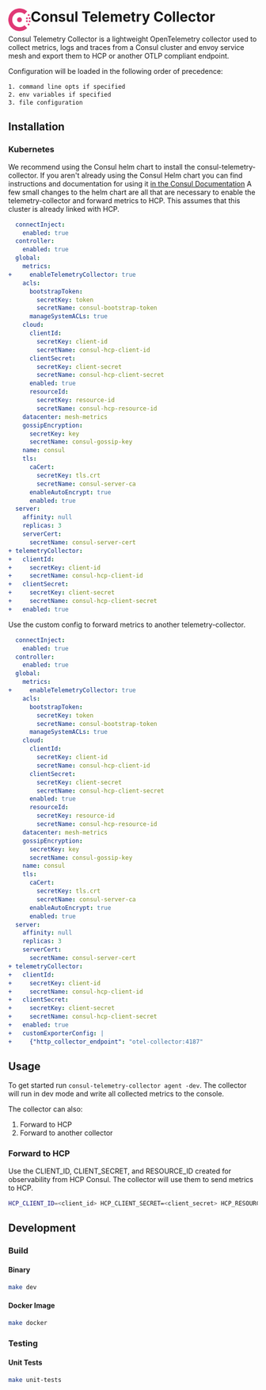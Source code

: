 <h1>
  <img src="./.doc/logo.svg" align="left" height="46px" alt="Consul logo"/>
  <span>Consul Telemetry Collector</span>
</h1>

Consul Telemetry Collector is a lightweight OpenTelemetry collector used to
collect metrics, logs and traces from a Consul cluster and envoy service
mesh and export them to HCP or another OTLP compliant endpoint.

Configuration will be loaded in the following order of precedence:

    1. command line opts if specified
    2. env variables if specified
    3. file configuration

## Installation

### Kubernetes

We recommend using the Consul helm chart to install the consul-telemetry-collector. If you aren't already using the Consul Helm chart you can find instructions and documentation for using it [in the Consul Documentation](https://developer.hashicorp.com/consul/docs/k8s/installation/install) A few small changes to the helm chart are all that are necessary to enable the telemetry-collector and forward metrics to HCP. This assumes that this cluster is already linked with HCP.

```yaml
  connectInject:
    enabled: true
  controller:
    enabled: true
  global:
    metrics:
+     enableTelemetryCollector: true
    acls:
      bootstrapToken:
        secretKey: token
        secretName: consul-bootstrap-token
      manageSystemACLs: true
    cloud:
      clientId:
        secretKey: client-id
        secretName: consul-hcp-client-id
      clientSecret:
        secretKey: client-secret
        secretName: consul-hcp-client-secret
      enabled: true
      resourceId:
        secretKey: resource-id
        secretName: consul-hcp-resource-id
    datacenter: mesh-metrics
    gossipEncryption:
      secretKey: key
      secretName: consul-gossip-key
    name: consul
    tls:
      caCert:
        secretKey: tls.crt
        secretName: consul-server-ca
      enableAutoEncrypt: true
      enabled: true
  server:
    affinity: null
    replicas: 3
    serverCert:
      secretName: consul-server-cert
+ telemetryCollector:
+   clientId:
+     secretKey: client-id
+     secretName: consul-hcp-client-id
+   clientSecret:
+     secretKey: client-secret
+     secretName: consul-hcp-client-secret
+   enabled: true
```

Use the custom config to forward metrics to another telemetry-collector.

```yaml
  connectInject:
    enabled: true
  controller:
    enabled: true
  global:
    metrics:
+     enableTelemetryCollector: true
    acls:
      bootstrapToken:
        secretKey: token
        secretName: consul-bootstrap-token
      manageSystemACLs: true
    cloud:
      clientId:
        secretKey: client-id
        secretName: consul-hcp-client-id
      clientSecret:
        secretKey: client-secret
        secretName: consul-hcp-client-secret
      enabled: true
      resourceId:
        secretKey: resource-id
        secretName: consul-hcp-resource-id
    datacenter: mesh-metrics
    gossipEncryption:
      secretKey: key
      secretName: consul-gossip-key
    name: consul
    tls:
      caCert:
        secretKey: tls.crt
        secretName: consul-server-ca
      enableAutoEncrypt: true
      enabled: true
  server:
    affinity: null
    replicas: 3
    serverCert:
      secretName: consul-server-cert
+ telemetryCollector:
+   clientId:
+     secretKey: client-id
+     secretName: consul-hcp-client-id
+   clientSecret:
+     secretKey: client-secret
+     secretName: consul-hcp-client-secret
+   enabled: true
+   customExporterConfig: |
+     {"http_collector_endpoint": "otel-collector:4187"
```

## Usage

To get started run `consul-telemetry-collector agent -dev`. The collector
will run in dev mode and write all collected metrics to the console.

The collector can also:

1. Forward to HCP
2. Forward to another collector

### Forward to HCP

Use the CLIENT_ID, CLIENT_SECRET, and RESOURCE_ID created for observability
from HCP Consul. The collector will use them to send metrics to HCP.

```bash
HCP_CLIENT_ID=<client_id> HCP_CLIENT_SECRET=<client_secret> HCP_RESOURCE_ID=<resource_id> consul-telemetry-collector agent
```

## Development

### Build

#### Binary

```bash
make dev
```

#### Docker Image

```bash
make docker
```

### Testing

#### Unit Tests

```bash
make unit-tests
```
